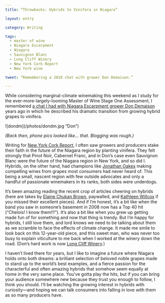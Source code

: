 ```yaml
---
title: “Throwbacks: Hybrids to Vinifera in Niagara”

layout: entry

category: Writing

tags:
  - master of wine
  - Niagara Escarpment
  - Niagara
  - Sauvignon Blanc
  - Long Cliff Winery
  - New York Cork Report
  - New York wine

tweet: “Remembering a 2010 chat with grower Don Demaison.”

---
```

While considering marginal-climate winemaking this weekend as I study for the ever-more-largely-looming Master of Wine Stage One Assessment, I remembered [a chat I had with Niagara Escarpment grower Don Demaison](https://lennthompson.typepad.com/lenndevours/2010/01/perseverance-pays-off-for-niagara-grower.html) years ago in which he described his dramatic transition from growing hybrid grapes to vinifera. 

![dondm](/photos/dondm.jpg “Don”)

_(Back then, phone pics looked like… that. Blogging was rough.)_

Writing for [New York Cork Report](https://newyorkcorkreport.com/), I often saw growers and producers stake their faith in the future of the Niagara region by planting vinifera. They felt strongly that Pinot Noir, Cabernet Franc, and in Don’s case even Sauvignon Blanc were the future of the Niagara region in New York, and so did I. Hybrids, on the other hand, had champions like [Jonathan Oakes](https://www.buffalospree.com/features/burkes-top-ten-new-york-and-southern-ontario-wines/article_ff60796a-b934-534c-ab18-5a932032dd13.html) making compelling wines from grapes most consumers had never heard of. This being a small, nascent region with few outside advocates and only a handful of passionate winemakers in its ranks, both sides were underdogs. 

It’s been amazing reading the recent crop of articles cheering on hybrids (here are takes by [Elaine Chukan Brown](https://www.jancisrobinson.com/articles/hybrids-gain-traction), paywalled, and [Kathleen Willcox](https://www.wine-searcher.com/m/2022/05/hybrid-wine-finds-its-format) if you missed their excellent pieces). And if I’m honest, it’s a bit like when the band you saw in someone’s basement in 2008 now has a Top 40 hit (“Chelois! I know them!!!”). It’s also a bit like when you grew up getting made fun of for something and now that thing is trendy. But I’m happy for hybrids, I still love them, and lord knows we need to be talking about them as we scramble to face the effects of climate change. It made me smile to look back on this 12-year-old piece, and this sweet man, who was never too busy to explain viticulture to me back when I worked at the winery down the road. (Don’s hard work is now [Long Cliff Winery](https://longcliffwinery.com/).)

I haven’t lived there for years, but I like to imagine a future where Niagara holds onto both dreams: a brilliant selection of beloved noble grapes made to stand up to the world’s best examples, and a fierce passion for the characterful and often amazing hybrids that somehow seem equally at home in the very same place. You’ve gotta play the hits, but if you can bring your audience somewhere new because they trust you enough to follow, I think you should. I’ll be watching the growing interest in hybrids with curiosity—and hoping we can talk consumers into falling in love with them as so many producers have.
